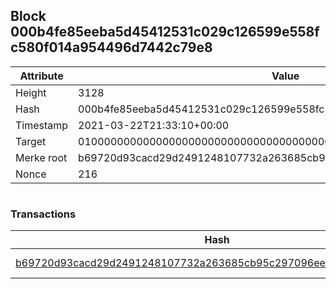 ## Block 000b4fe85eeba5d45412531c029c126599e558fc580f014a954496d7442c79e8

Attribute | Value
--- | ---
Height | 3128
Hash | 000b4fe85eeba5d45412531c029c126599e558fc580f014a954496d7442c79e8
Timestamp | 2021-03-22T21:33:10+00:00
Target | 0100000000000000000000000000000000000000000000000000000000000000
Merke root | b69720d93cacd29d2491248107732a263685cb95c297096ee07dcf7437752116
Nonce | 216

```

```

### Transactions

Hash | Amount
--- | ---
[b69720d93cacd29d2491248107732a263685cb95c297096ee07dcf7437752116](b69720d93cacd29d2491248107732a263685cb95c297096ee07dcf7437752116.md) | 10.00000000 SKEPTI 
